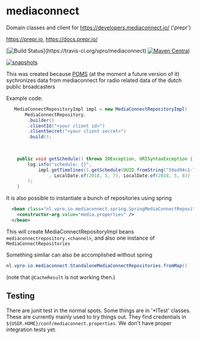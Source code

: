 # mediaconnect
Domain classes and client for https://developers.mediaconnect.io/ ('prepr')

https://prepr.io, https://docs.prepr.io/


[![Build Status](https://travis-ci.org/vpro/mediaconnect.svg?)](https://travis-ci.org/vpro/mediaconnect)
[![Maven Central](https://img.shields.io/maven-central/v/nl.vpro/mediaconnect.svg?label=Maven%20Central)](https://search.maven.org/search?q=g:%22nl.vpro%22%20AND%20a:%22mediaconnect%22)

[![snapshots](https://img.shields.io/nexus/s/https/oss.sonatype.org/nl.vpro/mediaconnect.svg)](https://oss.sonatype.org/content/repositories/staging/nl/vpro/mediaconnect)


This was created because [POMS](https://rs.poms.omroep.nl/v1) (at the moment a future version of it) sychronizes data from mediaconnect for radio related data of the dutch public broadcasters


Example code:
```java
   MediaConnectRepositoryImpl impl = new MediaConnectRepositoryImpl(
       MediaConnectRepository.
        .builder()
        .clientId("<your client id>")
        .clientSecret("<your client secret>")
        .build();

 
   
    public void getSchedule() throws IOException, URISyntaxException {
        log.info("schedule: {}",
            impl.getTimelines().getSchedule(UUID.fromString("59ad94c1-7dec-4ea0-a9b4-b9eb4b6cfb16") // Channel.RAD5)
                , LocalDate.of(2018, 5, 7), LocalDate.of(2018, 5, 8))
        );
    }
```
It is also possible to instantiate a bunch of  repositories using spring
```xml
  <bean class="nl.vpro.io.mediaconnect.spring.SpringMediaConnectRepositoriesConfiguration">
    <constructor-arg value="media.properties" />
  </bean>
```
This will create MediaConnectRepositoryImpl beans ``mediaconnectrepository.<channel>``, and also one instance of ``MediaConnectRepositories``


Something similar can also be accomplished without spring
```java
nl.vpro.io.mediaconnect.StandaloneMediaConnectRepositories.fromMap()

```
(note that ``@CacheResult`` is not working then.)

## Testing

There are junit test in the normal spots. Some things are in '*ITest' classes. These are currently mainly used to try things out. They find credentials in `${USER.HOME}/conf/mediaconnect.properties`. We don't have proper integration tests yet.
